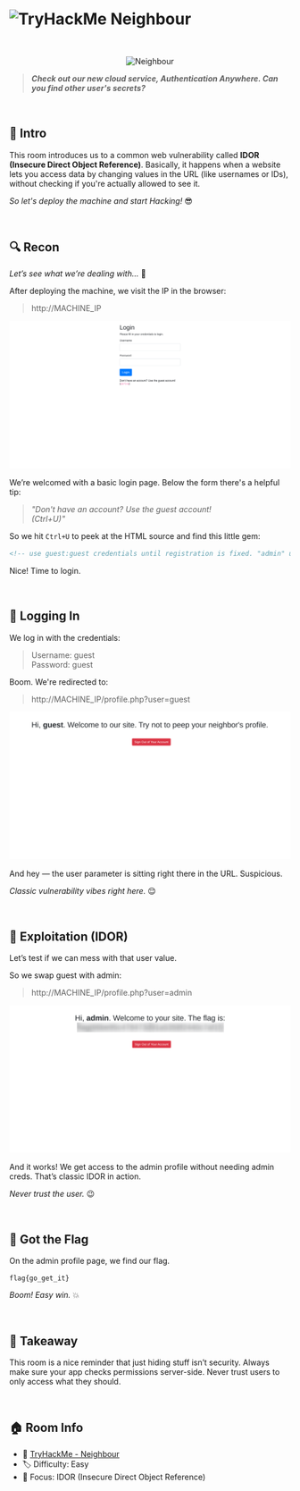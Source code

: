 # <img src="https://assets.tryhackme.com/img/logo/tryhackme_logo_full.svg" alt="TryHackMe" width="60" > Neighbour

<br>

<p align="center">
  <img src="https://tryhackme-images.s3.amazonaws.com/room-icons/5e9c5d0148cf664325c8a075-1737130517336" alt="Neighbour" width="200">
</p>

> ***Check out our new cloud service, Authentication Anywhere. Can you find other user's secrets?***

<br>

## 🧠 Intro
This room introduces us to a common web vulnerability called **IDOR (Insecure Direct Object Reference)**. Basically, it happens when a website lets you access data by changing values in the URL (like usernames or IDs), without checking if you're actually allowed to see it.

*So let's deploy the machine and start Hacking!* 😎

<br>


## 🔍 Recon
*Let’s see what we’re dealing with...* 🤔

After deploying the machine, we visit the IP in the browser:

> http://MACHINE_IP

![Neighbour_1](src/Neighbour_1.png)

We’re welcomed with a basic login page. Below the form there's a helpful tip:

> *"Don't have an account? Use the guest account! <br>
> (Ctrl+U)"*

So we hit `Ctrl+U` to peek at the HTML source and find this little gem:

```html
<!-- use guest:guest credentials until registration is fixed. "admin" user account is off limits!!!!! -->
```

Nice! Time to login.

<br>

## 🔑 Logging In
We log in with the credentials:

> Username: guest <br>
> Password: guest

Boom. We're redirected to:

> http://MACHINE_IP/profile.php?user=guest

![Neighbour_2](src/Neighbour_2.png)

And hey — the user parameter is sitting right there in the URL. Suspicious.

*Classic vulnerability vibes right here.* 😌

<br>

## 🧪 Exploitation (IDOR)
Let’s test if we can mess with that user value.

So we swap guest with admin:

> http://MACHINE_IP/profile.php?user=admin

![Neighbour_3](src/Neighbour_3.png)

And it works! We get access to the admin profile without needing admin creds. That’s classic IDOR in action.

*Never trust the user.* 😉

<br>

## 🏁 Got the Flag
On the admin profile page, we find our flag.

```
flag{go_get_it}
```

*Boom! Easy win.* 💥

<br>

## 🎯 Takeaway
This room is a nice reminder that just hiding stuff isn’t security. Always make sure your app checks permissions server-side. Never trust users to only access what they should.

<br>

## 🏠 Room Info
- 🧩 [TryHackMe - Neighbour](https://tryhackme.com/room/neighbour)
- 🏷️ Difficulty: Easy
- 🧠 Focus: IDOR (Insecure Direct Object Reference)

